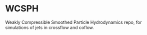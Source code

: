 # WCSPH
Weakly Compressible Smoothed Particle Hydrodynamics repo, for simulations of jets in crossflow and coflow.
